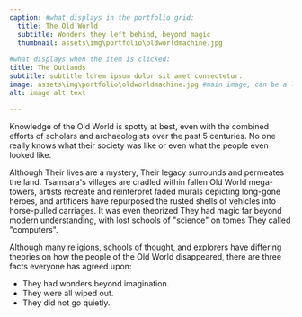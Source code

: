 ```yaml
---
caption: #what displays in the portfolio grid:
  title: The Old World
  subtitle: Wonders they left behind, beyond magic
  thumbnail: assets\img\portfolio\oldworldmachine.jpg
  
#what displays when the item is clicked:
title: The Outlands
subtitle: subtitle lorem ipsum dolor sit amet consectetur.
image: assets\img\portfolio\oldworldmachine.jpg #main image, can be a link or a file in assets/img/portfolio
alt: image alt text

---
```


Knowledge of the Old World is spotty at best, even with the combined efforts of scholars and archaeologists over the past 5 centuries. No one really knows what their society was like or even what the people even looked like.

Although Their lives are a mystery, Their legacy surrounds and permeates the land. Tsamsara's villages are cradled within fallen Old World mega-towers, artists recreate and reinterpret faded murals depicting long-gone heroes, and artificers have repurposed the rusted shells of  vehicles into horse-pulled carriages. It was even theorized They had magic far beyond modern understanding, with lost schools of "science" on tomes They called "computers".

Although many religions, schools of thought, and explorers have differing theories on how the people of the Old World disappeared, there are three facts everyone has agreed upon:
- They had wonders beyond imagination.
- They were all wiped out.
- They did not go quietly.

